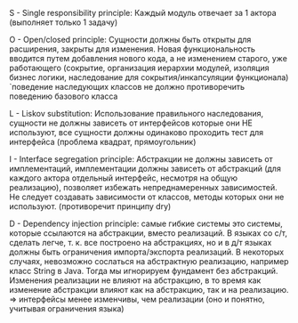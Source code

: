 S - Single responsibility principle:
	Каждый модуль отвечает за 1 актора (выполняет только 1 задачу)

O - Open/closed principle:
	Сущности должны быть открыты для расширения, закрыты для изменения. Новая функциональность вводится путем добавления нового кода, а не изменением старого, уже работающего (сокрытие, организация иерархии модулей, изоляция бизнес логики, наследование для сокрытия/инкапсуляции функционала)
	`поведение наследующих классов не должно противоречить поведению базового класса

L - Liskov substitution:
	Использование правильного наследования, сущности не должны зависеть от интерфейсов которые они НЕ используют, все сущности должны одинаково проходить тест для интерфейса (проблема квадрат, прямоугольник)

I - Interface segregation principle:
	Абстракции не должны зависеть от имплементаций, имплементации должны зависеть от абстракций (для каждого актора отдельный интерфейс, несмотря на общую реализацию), позволяет избежать непреднамеренных зависимостей. Не следует создавать зависимости от классов, методы которых они не используют.
	(противоречит принципу dry)

D - Dependency injection principle:
	самые гибкие системы это системы, которые ссылаются на абстракции, вместо реализаций. В языках со с/т, сделать легче, т. к. все построено на абстракциях, но и в д/т языках должны быть ограничения импорта/экспорта реализаций. В некоторых случаях, невозможно сослаться на абстрактную реализацию, например класс String в Java. Тогда мы игнорируем фундамент без абстракций. Изменения реализации не влияют на абстракцию, в то время как изменение абстракции влияют как на абстракцию, так и на реализацию. => интерфейсы менее изменчивы, чем реализации (оно и понятно, учитывая ограничения языка)